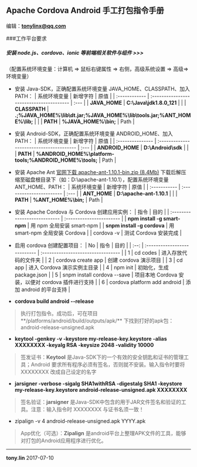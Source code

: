 ## Apache Cordova Android 手工打包指令手册
编辑：**tonylinx@qq.com**

###工作平台要求
##### 安装 node.js、cordova、ionic 等前端相关软件与组件 &gt;&gt;&gt;
（配置系统环境变量：计算机 =&gt; 鼠标右键属性 =&gt; 右侧，高级系统设置 =&gt; 高级=&gt; 环境变量）
* 安装 Java-SDK，正确配置系统环境变量 JAVA_HOME、CLASSPATH、加入 PATH：
| 系统环境变量        | 新增字符                                     | 原值   |
| :------------ | :--------------------------------------- | :--- |
| **JAVA_HOME** | **C:\Java\jdk1.8.0_121**                 |      |
| **CLASSPATH** | **.;%JAVA_HOME%\lib\dt.jar;%JAVA_HOME%\lib\tools.jar;%ANT_HOME%\lib;** |      |
| **PATH**      | **%JAVA_HOME%\bin;**                     | Path |
* 安装 Android-SDK，正确配置系统环境变量 ANDROID_HOME、加入 PATH：
| 系统环境变量           | 新增字符                                     | 原值   |
| :--------------- | :--------------------------------------- | :--- |
| **ANDROID_HOME** | **D:\Android\sdk**                       |      |
| **PATH**         | **%ANDROID_HOME%\platform-tools;%ANDROID_HOME%\tools;** | Path |
* 安装 Apache Ant [官网下载 apache-ant-1.10.1-bin.zip (8.4Mb)](http://apache.fayea.com//ant/binaries/apache-ant-1.10.1-bin.zip)
  下载后解压缩至磁盘根目录下（如：D:\apache-ant-1.10.1），配置系统环境变量 ANT_HOME、PATH：
| 系统环境变量       | 新增字符                     | 原值   |
| :----------- | :----------------------- | :--- |
| **ANT_HOME** | **D:\apache-ant-1.10.1** |      |
| **PATH**     | **%ANT_HOME%\bin;**      | Path |
* 安装 Apache Cordova 与 Cordova 创建应用实例：
| 指令                           | 目的                       |
| :--------------------------- | :----------------------- |
| **npm install -g smart-npm** | 用 npm 全局安装 smart-npm     |
| **snpm install -g cordova**  | 用 smart-npm 全局安装 Cordova |
| cordova -v                   | 测试 Cordova 安装完成          |

* 启用 cordova 创建配置项目：
|  No  | 指令                           | 目的                                 |
| :--: | :--------------------------- | :--------------------------------- |
|  1   | cd codes                     | 进入存放代码的文件夹                         |
|  2   | cordova create app           | 创建 cordova 演示项目                    |
|  3   | cd app                       | 进入 Cordova 演示实例主目录                 |
|  4   | npm init                     | 初始化，生成 package.json                |
|  5   | snpm install cordova --save  | 项目本地 Cordova 安装，以便对 cordova 插件进行支持 |
|  6   | cordova platform add android | 添加 android 的平台支持                   |

* **cordova build android --release**
> 执行打包指令。成功后，可在项目**/platforms/android/build/outputs/apk/** 下找到打好的apk包：android-release-unsigned.apk
* **keytool -genkey -v -keystore my-release-key.keystore -alias XXXXXXXX -keyalg RSA -keysize 2048 -validity 10000**
> 签发证书：**Keytool** 是Java-SDK下的一个有效的安全钥匙和证书的管理工具；Android 要求所有程序必须有签名，否则就不安装。输入指令时要将 XXXXXXXX 改成自己设定的名字
* **jarsigner -verbose -sigalg SHA1withRSA -digestalg SHA1 -keystore my-release-key.keystore android-release-unsigned.apk XXXXXXXX**
> 签名验证：**jarsigner** 是Java-SDK中包含的用于JAR文件签名和验证的工具。注意：输入指令时 XXXXXXXX 与证书名须一致！
*  zipalign -v 4 android-release-unsigned.apk YYYY.apk
> App优化（可选）：**Zipalign** 是android平台上整理APK文件的工具，能够对打包的Android应用程序进行优化。

***
**tony.lin**
2017-07-10
